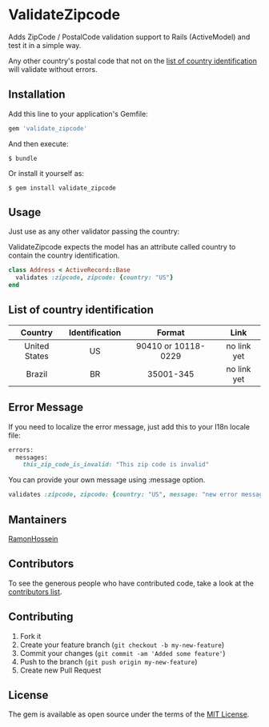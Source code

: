 # ValidateZipcode

Adds ZipCode / PostalCode validation support to Rails (ActiveModel) and test it in a simple way.

Any other country's postal code that not on the [list of country identification](https://github.com/RamonHossein/validate_zipcode#list-of-country-identification) will validate without errors.

## Installation

Add this line to your application's Gemfile:

```ruby
gem 'validate_zipcode'
```

And then execute:

    $ bundle

Or install it yourself as:

    $ gem install validate_zipcode

## Usage

Just use as any other validator passing the country:

ValidateZipcode expects the model has an attribute called country to contain the country identification.

```ruby
class Address < ActiveRecord::Base
  validates :zipcode, zipcode: {country: "US"}
end
```

## List of country identification

| Country | Identification | Format | Link |
|:-------:|:------------:|:-----------:|:-----------:|
| United States | US | 90410 or 10118-0229 | no link yet |
| Brazil | BR | 35001-345 | no link yet |

## Error Message

If you need to localize the error message, just add this to your I18n locale file:

```ruby
errors:
  messages:
    this_zip_code_is_invalid: "This zip code is invalid"
```

You can provide your own message using :message option.

```ruby
validates :zipcode, zipcode: {country: "US", message: "new error message"}
```

## Mantainers

[RamonHossein](https://github.com/RamonHossein)

## Contributors

To see the generous people who have contributed code, take a look at the [contributors list](http://github.com/RamonHossein/validate_zipcode/contributors).

## Contributing

1. Fork it
2. Create your feature branch (`git checkout -b my-new-feature`)
3. Commit your changes (`git commit -am 'Added some feature'`)
4. Push to the branch (`git push origin my-new-feature`)
5. Create new Pull Request

## License

The gem is available as open source under the terms of the [MIT License](http://opensource.org/licenses/MIT).
